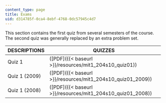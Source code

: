 ```yaml
---
content_type: page
title: Exams
uid: d314785f-0ca4-8ebf-4768-0dc57945c4d7
---
```


This section contains the first quiz from several semesters of the course. The second quiz was generally replaced by an extra problem set.

| DESCRIPTIONS | QUIZZES |
| --- | --- |
| Quiz 1 | ([PDF]({{< baseurl >}}/resources/mit1_204s10_quiz01)) |
| Quiz 1 (2009) | ([PDF]({{< baseurl >}}/resources/mit1_204s10_quiz01_2009)) |
| Quiz 1 (2008) | ([PDF]({{< baseurl >}}/resources/mit1_204s10_quiz01_2008))